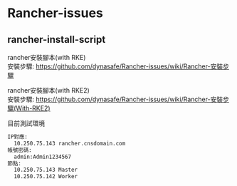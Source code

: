 # Rancher-issues

## rancher-install-script
rancher安裝腳本(with RKE)  
安裝步驟: https://github.com/dynasafe/Rancher-issues/wiki/Rancher-安裝步驟

rancher安裝腳本(with RKE2)  
安裝步驟: https://github.com/dynasafe/Rancher-issues/wiki/Rancher-安裝步驟(With-RKE2)

目前測試環境
```bash
IP對應: 
  10.250.75.143 rancher.cnsdomain.com
帳號密碼: 
  admin:Admin1234567
節點: 
  10.250.75.143 Master
  10.250.75.142 Worker
```
